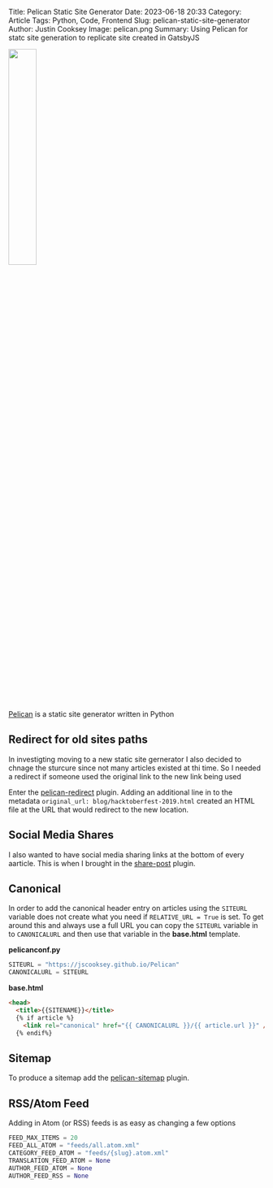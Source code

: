 Title: Pelican Static Site Generator
Date: 2023-06-18 20:33
Category: Article
Tags: Python, Code, Frontend
Slug: pelican-static-site-generator
Author: Justin Cooksey
Image: pelican.png
Summary: Using Pelican for statc site generation to replicate site created in GatsbyJS

<img src="{attach}pelican.png"  width="33%" height="33%">

[Pelican](https://docs.getpelican.com/en/latest/#) is a static site generator written in Python

## Redirect for old sites paths

In investigting moving to a new static site gernerator I also decided to chnage the sturcure since not many articles existed at thi time.
So I needed a redirect if someone used the original link to the new link being used

Enter the [pelican-redirect](https://github.com/slinkp/pelican-redirect) plugin.  Adding an additional line in to the metadata ```original_url: blog/hacktoberfest-2019.html``` created an HTML file at the URL that would redirect to the new location.

## Social Media Shares

I also wanted to have social media sharing links at the bottom of every aarticle.  This is when I brought in the [share-post](https://github.com/pelican-plugins/) plugin.

## Canonical 

In order to add the canonical header entry on articles using the ```SITEURL``` variable does not create what you need if ```RELATIVE_URL = True``` is set.  To get around this and always use a full URL you can copy the ```SITEURL``` variable in to ```CANONICALURL``` and then use that variable in the **base.html** template.

**pelicanconf.py**
```python
SITEURL = "https://jscooksey.github.io/Pelican"
CANONICALURL = SITEURL
```

**base.html**
```html
<head>
  <title>{{SITENAME}}</title>
  {% if article %}
    <link rel="canonical" href="{{ CANONICALURL }}/{{ article.url }}" />
  {% endif%}
```

## Sitemap

To produce a sitemap add the [pelican-sitemap](https://github.com/pelican-plugins/sitemap) plugin.

## RSS/Atom Feed

Adding in Atom (or RSS) feeds is as easy as changing a few options

```python
FEED_MAX_ITEMS = 20
FEED_ALL_ATOM = "feeds/all.atom.xml"
CATEGORY_FEED_ATOM = "feeds/{slug}.atom.xml"
TRANSLATION_FEED_ATOM = None
AUTHOR_FEED_ATOM = None
AUTHOR_FEED_RSS = None
```
